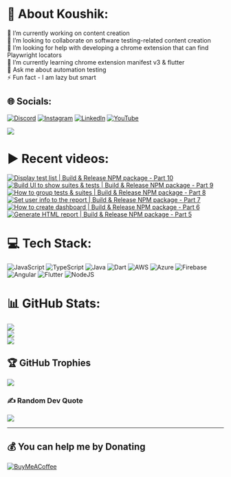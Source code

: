 # 💫 About Koushik:
🔭 I’m currently working on content creation<br>👯 I’m looking to collaborate on software testing-related content creation<br>🤝 I’m looking for help with developing a chrome extension that can find Playwright locators<br>🌱 I’m currently learning chrome extension manifest v3 & flutter<br>💬 Ask me about automation testing<br>⚡ Fun fact - I am lazy but smart


## 🌐 Socials:
[![Discord](https://img.shields.io/badge/Discord-%237289DA.svg?logo=discord&logoColor=white)](htttps://discord.gg/https://discord.gg/UunqzYFHPX) [![Instagram](https://img.shields.io/badge/Instagram-%23E4405F.svg?logo=Instagram&logoColor=white)](https://instagram.com/ortonikc) [![LinkedIn](https://img.shields.io/badge/LinkedIn-%230077B5.svg?logo=linkedin&logoColor=white)](https://linkedin.com/in/ortoni) [![YouTube](https://img.shields.io/badge/YouTube-%23FF0000.svg?logo=YouTube&logoColor=white)](https://youtube.com/@letcode) 

[![](https://visitcount.itsvg.in/api?id=ortonikc&icon=6&color=0)](https://visitcount.itsvg.in)
# ▶️ Recent videos:
<!-- BEGIN YOUTUBE-CARDS -->
[![Display test list  | Build & Release NPM package - Part 10](https://ytcards.demolab.com/?id=qDrNqvq8QEg&title=Display+test+list++%7C+Build+%26+Release+NPM+package+-+Part+10&lang=en&timestamp=1725958209&background_color=%230d1117&title_color=%23ffffff&stats_color=%23dedede&max_title_lines=1&width=250&border_radius=5 "Display test list  | Build & Release NPM package - Part 10")](https://www.youtube.com/watch?v=qDrNqvq8QEg)
[![Build UI to show suites & tests | Build & Release NPM package - Part 9](https://ytcards.demolab.com/?id=2Swiur4v_5w&title=Build+UI+to+show+suites+%26+tests+%7C+Build+%26+Release+NPM+package+-+Part+9&lang=en&timestamp=1725439090&background_color=%230d1117&title_color=%23ffffff&stats_color=%23dedede&max_title_lines=1&width=250&border_radius=5 "Build UI to show suites & tests | Build & Release NPM package - Part 9")](https://www.youtube.com/watch?v=2Swiur4v_5w)
[![How to group tests & suites | Build & Release NPM package - Part 8](https://ytcards.demolab.com/?id=faNhYdbsxGA&title=How+to+group+tests+%26+suites+%7C+Build+%26+Release+NPM+package+-+Part+8&lang=en&timestamp=1725423663&background_color=%230d1117&title_color=%23ffffff&stats_color=%23dedede&max_title_lines=1&width=250&border_radius=5 "How to group tests & suites | Build & Release NPM package - Part 8")](https://www.youtube.com/watch?v=faNhYdbsxGA)
[![Set user info to the report | Build & Release NPM package - Part 7](https://ytcards.demolab.com/?id=wakjJwRtraQ&title=Set+user+info+to+the+report+%7C+Build+%26+Release+NPM+package+-+Part+7&lang=en&timestamp=1725381980&background_color=%230d1117&title_color=%23ffffff&stats_color=%23dedede&max_title_lines=1&width=250&border_radius=5 "Set user info to the report | Build & Release NPM package - Part 7")](https://www.youtube.com/watch?v=wakjJwRtraQ)
[![How to create dashboard | Build & Release NPM package - Part 6](https://ytcards.demolab.com/?id=np3qFS05AgU&title=How+to+create+dashboard+%7C+Build+%26+Release+NPM+package+-+Part+6&lang=en&timestamp=1725350733&background_color=%230d1117&title_color=%23ffffff&stats_color=%23dedede&max_title_lines=1&width=250&border_radius=5 "How to create dashboard | Build & Release NPM package - Part 6")](https://www.youtube.com/watch?v=np3qFS05AgU)
[![Generate HTML report | Build & Release NPM package - Part 5](https://ytcards.demolab.com/?id=yZnWrzwxSWQ&title=Generate+HTML+report+%7C+Build+%26+Release+NPM+package+-+Part+5&lang=en&timestamp=1725045959&background_color=%230d1117&title_color=%23ffffff&stats_color=%23dedede&max_title_lines=1&width=250&border_radius=5 "Generate HTML report | Build & Release NPM package - Part 5")](https://www.youtube.com/watch?v=yZnWrzwxSWQ)
<!-- END YOUTUBE-CARDS -->
# 💻 Tech Stack:
![JavaScript](https://img.shields.io/badge/javascript-%23323330.svg?style=for-the-badge&logo=javascript&logoColor=%23F7DF1E) ![TypeScript](https://img.shields.io/badge/typescript-%23007ACC.svg?style=for-the-badge&logo=typescript&logoColor=white) ![Java](https://img.shields.io/badge/java-%23ED8B00.svg?style=for-the-badge&logo=java&logoColor=white) ![Dart](https://img.shields.io/badge/dart-%230175C2.svg?style=for-the-badge&logo=dart&logoColor=white) ![AWS](https://img.shields.io/badge/AWS-%23FF9900.svg?style=for-the-badge&logo=amazon-aws&logoColor=white) ![Azure](https://img.shields.io/badge/azure-%230072C6.svg?style=for-the-badge&logo=azure-devops&logoColor=white) ![Firebase](https://img.shields.io/badge/firebase-%23039BE5.svg?style=for-the-badge&logo=firebase) ![Angular](https://img.shields.io/badge/angular-%23DD0031.svg?style=for-the-badge&logo=angular&logoColor=white) ![Flutter](https://img.shields.io/badge/Flutter-%2302569B.svg?style=for-the-badge&logo=Flutter&logoColor=white) ![NodeJS](https://img.shields.io/badge/node.js-6DA55F?style=for-the-badge&logo=node.js&logoColor=white)
# 📊 GitHub Stats:
![](https://github-readme-stats.vercel.app/api?username=ortonikc&theme=radical&hide_border=true&include_all_commits=true&count_private=true)<br/>
![](https://github-readme-streak-stats.herokuapp.com/?user=ortonikc&theme=radical&hide_border=true)<br/>
![](https://github-readme-stats.vercel.app/api/top-langs/?username=ortonikc&theme=radical&hide_border=true&include_all_commits=true&count_private=true&layout=compact)

## 🏆 GitHub Trophies
![](https://github-profile-trophy.vercel.app/?username=ortonikc&theme=discord&no-frame=false&no-bg=true&margin-w=4)

### ✍️ Random Dev Quote
![](https://quotes-github-readme.vercel.app/api?type=horizontal&theme=radical)

---
  ## 💰 You can help me by Donating
  [![BuyMeACoffee](https://img.shields.io/badge/Buy%20Me%20a%20Coffee-ffdd00?style=for-the-badge&logo=buy-me-a-coffee&logoColor=black)](https://buymeacoffee.com/letcode) 

  
<!-- Proudly created with GPRM ( https://gprm.itsvg.in ) -->
